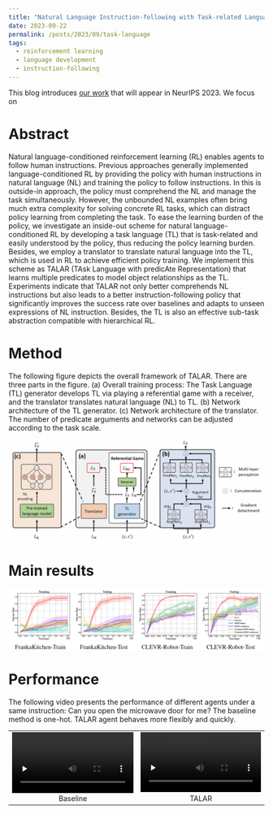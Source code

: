 ```yaml
---
title: "Natural Language Instruction-following with Task-related Language Development and Translation"
date: 2023-09-22
permalink: /posts/2023/09/task-language
tags:
  - reinforcement learning
  - language development
  - instruction-following
---
```


This blog introduces [our work](https://arxiv.org/abs/2302.09368) that will appear in NeurIPS 2023. 
We focus on 

Abstract
======
Natural language-conditioned reinforcement learning (RL) enables agents to follow human instructions. Previous approaches generally implemented language-conditioned RL by providing the policy with human instructions in natural language (NL) and training the policy to follow instructions. In this is outside-in approach, the policy must comprehend the NL and manage the task simultaneously. However, the unbounded NL examples often bring much extra complexity for solving concrete RL tasks, which can distract policy learning from completing the task. To ease the learning burden of the policy, we investigate an inside-out scheme for natural language-conditioned RL by developing a task language (TL) that is task-related and easily understood by the policy, thus reducing the policy learning burden. Besides, we employ a translator to translate natural language into the TL, which is used in RL to achieve efficient policy training. We implement this scheme as TALAR (TAsk Language with predicAte Representation) that learns multiple predicates to model object relationships as the TL. Experiments indicate that TALAR not only better comprehends NL instructions but also leads to a better instruction-following policy that significantly improves the success rate over baselines and adapts to unseen expressions of NL instruction. Besides, the TL is also an effective sub-task abstraction compatible with hierarchical RL.



Method
======
The following figure depicts the overall framework of TALAR. There are three parts in the figure. 
(a) Overall training process: The Task Language (TL) generator develops TL
via playing a referential game with a receiver, and the translator translates natural language (NL) to TL. 
(b) Network architecture of the TL generator. 
(c) Network architecture of the translator. The number of predicate
arguments and networks can be adjusted according to the task scale.

<img src="/images/posts/task_language/framework.png" style="display: block; margin: auto;" />


Main results
======
<img src="/images/posts/task_language/main_results.png" style="display: block; margin: auto;" />



Performance
======

The following video presents the performance of different agents under a same instruction: Can you
 open the microwave door for me? The baseline method is one-hot. TALAR agent behaves more flexibly and quickly.

<table>
  <tr>
    <td>
<video id="video" controls="" preload="none" width='100%'>
<source id="mp4" src="/images/posts/task_language/baseline_micro.mp4" type="video/mp4">
</video>      
<figcaption style="text-align: center;">Baseline</figcaption>
    </td>
    <td>
<video id="video" controls="" preload="none" width='100%'>
<source id="mp4" src="/images/posts/task_language/ours_micro.mp4" type="video/mp4">
</video>   
      <figcaption style="text-align: center;">TALAR</figcaption>
    </td>
  </tr>
</table>
